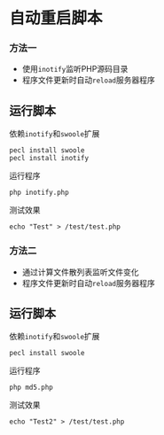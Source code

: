 # 自动重启脚本

### 方法一

* 使用`inotify`监听PHP源码目录
* 程序文件更新时自动`reload`服务器程序

运行脚本
----
依赖`inotify`和`swoole`扩展
```shell
pecl install swoole
pecl install inotify
```

运行程序
```shell
php inotify.php

```

测试效果
```shell
echo "Test" > /test/test.php

```

### 方法二

* 通过计算文件散列表监听文件变化
* 程序文件更新时自动`reload`服务器程序

运行脚本
----
依赖`inotify`和`swoole`扩展
```shell
pecl install swoole
```

运行程序
```shell
php md5.php

```

测试效果
```shell
echo "Test2" > /test/test.php


